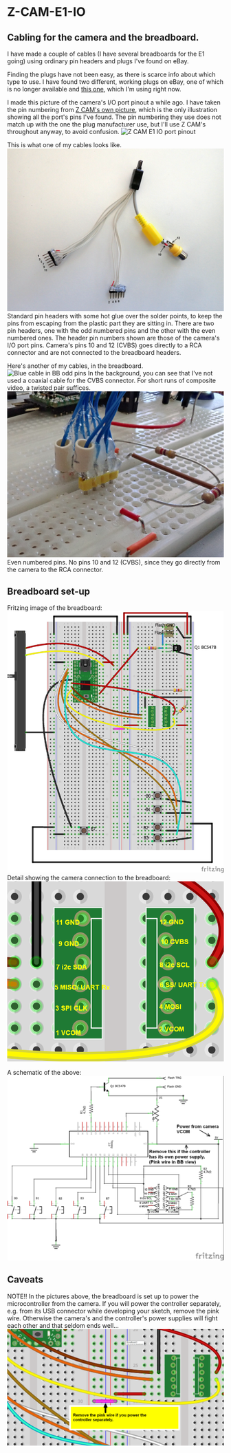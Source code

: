 # Z-CAM-E1-IO

## Cabling for the camera and the breadboard.

I have made a couple of cables (I have several breadboards for the E1 going) using ordinary pin headers and plugs I've found on eBay.
 
Finding the plugs have not been easy, as there is scarce info about which type to use. I have found two different, working plugs on eBay, one of which is no longer available and [this one](https://www.ebay.co.uk/itm/12-x-Mini-USB-Plug-Male-12-Pin-Used-for-SAMSUNG-Product/180396604436), which I'm using right now.

I made this picture of the camera's I/O port pinout a while ago. I have taken the pin numbering from [Z CAM's own picture](https://github.com/imaginevision/Z-Camera-Doc/blob/master/expansion/pin.jpg), which is the only illustration showing all the port's pins I've found. The pin numbering they use does not match up with the one the plug manufacturer use, but I'll use Z CAM's throughout anyway, to avoid confusion.
![Z CAM E1 IO port pinout](https://github.com/RagnarJensen/Z-CAM-E1-IO/blob/master/Flash/e1_io_pinout.jpg)

This is what one of my cables looks like.
![My home-made cable](connectors_pinout.png)
Standard pin headers with some hot glue over the solder points, to keep the pins from escaping from the plastic part they are sitting in.
There are two pin headers, one with the odd numbered pins and the other with the even numbered ones.
The header pin numbers shown are those of the camera's I/O port pins. Camera's pins 10 and 12 (CVBS) goes directly to a RCA connector and are not connected to the breadboard headers.


Here's another of my cables, in the breadboard.
![Blue cable in BB odd pins](connector_odd_pins.png)
In the background, you can see that I've not used a coaxial cable for the CVBS connector. For short runs of composite video, a twisted pair suffices.
![Blue cable in BB even pins](connector_even_pins.png)
Even numbered pins. No pins 10 and 12 (CVBS), since they go directly from the camera to the RCA connector.

## Breadboard set-up
Fritzing image of the breadboard:
![Fritzing BB](z_cam_io_focus_bb.png)
Detail showing the camera connection to the breadboard:
![Fritzing detail camera connection](breadboard_camera_connection.png)

A schematic of the above:
![Frizing schematic](z_cam_io_focus_schem.png)

## Caveats
NOTE!!  In the pictures above, the breadboard is set up to power the microcontroller from the camera.
If you will power the controller separately, e.g. from its USB connector while developing your sketch, remove the pink wire.
Otherwise the camera's and the controller's power supplies will fight each other and that seldom ends well...
![Pink wire providing power to MC from camera](breadboard_controller_pink_power_link.png)





